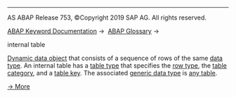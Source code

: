   

* * *

AS ABAP Release 753, ©Copyright 2019 SAP AG. All rights reserved.

[ABAP Keyword Documentation](javascript:call_link\('abenabap.htm'\)) →  [ABAP Glossary](javascript:call_link\('abenabap_glossary.htm'\)) → 

internal table

[Dynamic data object](javascript:call_link\('abendynamic_data_object_glosry.htm'\) "Glossary Entry") that consists of a sequence of rows of the same [data type](javascript:call_link\('abendata_type_glosry.htm'\) "Glossary Entry"). An internal table has a [table type](javascript:call_link\('abentable_type_glosry.htm'\) "Glossary Entry") that specifies the [row type](javascript:call_link\('abenrow_type_glosry.htm'\) "Glossary Entry"), the [table category](javascript:call_link\('abentable_category_glosry.htm'\) "Glossary Entry"), and a [table key](javascript:call_link\('abentable_key_glosry.htm'\) "Glossary Entry"). The associated [generic data type](javascript:call_link\('abengeneric_data_type_glosry.htm'\) "Glossary Entry") is [any table](javascript:call_link\('abenbuilt_in_types_generic.htm'\)).

[→ More](javascript:call_link\('abenitab_oview.htm'\))